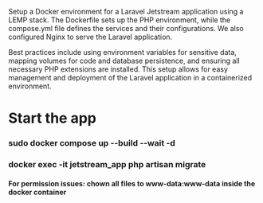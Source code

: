 Setup a Docker environment for a Laravel Jetstream application using a LEMP
stack. The Dockerfile sets up the PHP environment, while the compose.yml file
defines the services and their configurations. We also configured Nginx to serve
the Laravel application.

Best practices include using environment variables for sensitive data, mapping
volumes for code and database persistence, and ensuring all necessary PHP
extensions are installed. This setup allows for easy management and deployment
of the Laravel application in a containerized environment.

# Start the app

### sudo docker compose up --build --wait -d

### docker exec -it jetstream_app php artisan migrate

#### For permission issues: chown all files to www-data:www-data inside the docker container